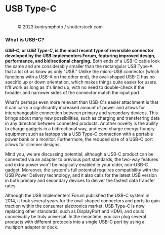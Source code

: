 # USB Type-C

<figure><img src="https://images.versus.io/property/usbtypec-1598742265585.variety.jpg" alt=""><figcaption><p>© 2023 kontrymphoto / shutterstock.com</p></figcaption></figure>

### What is USB-C?

_**USB-C**_**, or **_**USB Type-C**_**, is the most recent type of reversible connector developed by the USB Implementers Forum, featuring improved design, performance, and bidirectional charging.** Both ends of a USB-C cable look the same and are considerably smaller than the rectangular USB Type-A that a lot of us know as only "USB." Unlike the micro-USB connector (which functions with a USB-A on the other end), the oval-shaped USB-C has no specific up or down orientation, which makes things quite easier for users. It'll work as long as it's lined up, with no need to double-check if the broader and narrower sides of the connector match the input port.

What's perhaps even more relevant than USB-C's easier attachment is that it can carry a significantly increased amount of power and allows for interchangeable connection between primary and secondary devices. This brings about many new possibilities, such as charging and transferring data in any direction between connected products. Another novelty is the ability to charge gadgets in a bidirectional way, and even charge energy-hungry equipment such as laptops via a USB Type-C connection with a portable power bank or a monitor. Furthermore, the reduced size of a USB-C port allows for slimmer designs.

Mind you, we are discussing potential; although a USB-C product can be connected via an adapter to previous port standards, the two-way features and extra power won't be magically enabled in your older, non-USB-C gadget. Moreover, the system's full potential requires compatibility with the USB Power Delivery technology, and it also calls for the latest USB version in both primary and secondary devices to deliver the fastest data transfer rates.

Although the USB Implementers Forum published the USB-C system in 2014, it took several years for the oval-shaped connectors and ports to gain traction within the consumer electronics market. USB Type-C is now replacing other standards, such as DisplayPort and HDMI, and could conceivably be truly universal. In the meantime, you can plug several products with different protocols into a single USB-C port by using a multiport adapter or dock.
